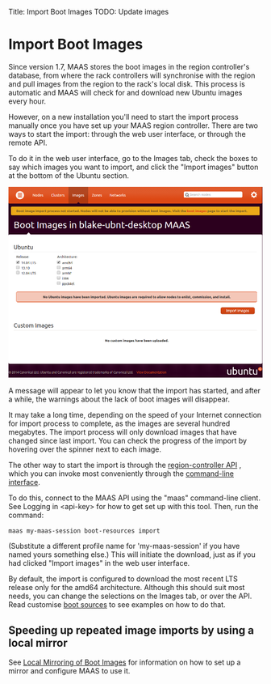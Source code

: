 Title: Import Boot Images
TODO: Update images
	
# Import Boot Images

Since version 1.7, MAAS stores the boot images in the region controller's
database, from where the rack controllers will synchronise with the region and
pull images from the region to the rack's local disk. This process is
automatic and MAAS will check for and download new Ubuntu images every hour.

However, on a new installation you'll need to start the import process
manually once you have set up your MAAS region controller. There are two ways
to start the import: through the web user interface, or through the remote
API.

To do it in the web user interface, go to the Images tab, check the boxes to
say which images you want to import, and click the "Import images" button at
the bottom of the Ubuntu section.

![image](./media/import-images.png)

A message will appear to let you know that the import has started, and after a
while, the warnings about the lack of boot images will disappear.

It may take a long time, depending on the speed of your Internet connection
for import process to complete, as the images are several hundred megabytes.
The import process will only download images that have changed since last
import. You can check the progress of the import by hovering over the spinner
next to each image.

The other way to start the import is through the
[region-controller API](./api.html#regioncontroller)
, which you can invoke most conveniently through the 
[command-line interface](./maascli.html#cli).

To do this, connect to the MAAS API using the "maas" command-line client. See
Logging in &lt;api-key&gt; for how to get set up with this tool. Then, run the
command:

```bash
maas my-maas-session boot-resources import
```

(Substitute a different profile name for 'my-maas-session' if you have named
yours something else.) This will initiate the download, just as if you had
clicked "Import images" in the web user interface.

By default, the import is configured to download the most recent LTS release
only for the amd64 architecture. Although this should suit most needs, you can
change the selections on the Images tab, or over the API. Read
customise [boot sources](./bootsources.html) to see examples on how to do that.

## Speeding up repeated image imports by using a local mirror

See [Local Mirroring of Boot Images](./sstreams-mirror.html) for information on
how to set up a mirror and configure MAAS to use it.
